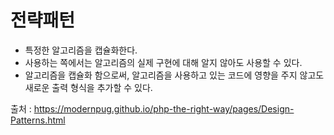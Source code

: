 # 전략패턴
- 특정한 알고리즘을 캡슐화한다.
- 사용하는 쪽에서는 알고리즘의 실제 구현에 대해 알지 않아도 사용할 수 있다.
- 알고리즘을 캡슐화 함으로써, 알고리즘을 사용하고 있는 코드에 영향을 주지 않고도 새로운 출력 형식을 추가할 수 있다.

출처 : https://modernpug.github.io/php-the-right-way/pages/Design-Patterns.html